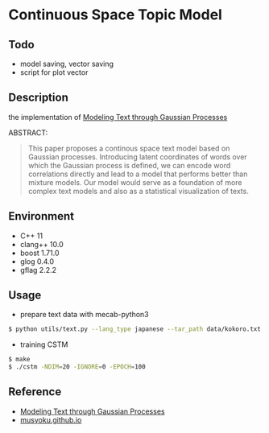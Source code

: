 # Continuous Space Topic Model

## Todo

- model saving, vector saving
- script for plot vector

## Description

the implementation of [Modeling Text through Gaussian Processes](http://chasen.org/~daiti-m/paper/nl213cstm.pdf)

ABSTRACT:
>This paper proposes a continous space text model based on Gaussian processes. Introducing latent coordinates of words over which the Gaussian process is defined, we can encode word correlations directly and lead to a model that performs better than mixture models. Our model would serve as a foundation of more complex text models and also as a statistical visualization of texts.

## Environment

- C++ 11
- clang++ 10.0
- boost 1.71.0
- glog 0.4.0
- gflag 2.2.2

## Usage

- prepare text data with mecab-python3

```bash
$ python utils/text.py --lang_type japanese --tar_path data/kokoro.txt --wakati_path data/kokoro-wakati.txt
```

- training CSTM

```bash
$ make
$ ./cstm -NDIM=20 -IGNORE=0 -EPOCH=100
```

## Reference

- [Modeling Text through Gaussian Processes](http://chasen.org/~daiti-m/paper/nl213cstm.pdf)
- [musyoku.github.io](http://musyoku.github.io/)
